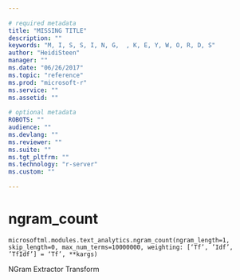 ```yaml
--- 
 
# required metadata 
title: "MISSING TITLE" 
description: "" 
keywords: "M, I, S, S, I, N, G,  , K, E, Y, W, O, R, D, S" 
author: "HeidiSteen" 
manager: "" 
ms.date: "06/26/2017" 
ms.topic: "reference" 
ms.prod: "microsoft-r" 
ms.service: "" 
ms.assetid: "" 
 
# optional metadata 
ROBOTS: "" 
audience: "" 
ms.devlang: "" 
ms.reviewer: "" 
ms.suite: "" 
ms.tgt_pltfrm: "" 
ms.technology: "r-server" 
ms.custom: "" 
 
---
```


# ngram_count



```
microsoftml.modules.text_analytics.ngram_count(ngram_length=1, skip_length=0, max_num_terms=10000000, weighting: [‘Tf’, ’Idf’, ’TfIdf’] = ‘Tf’, **kargs)
```



NGram Extractor Transform
